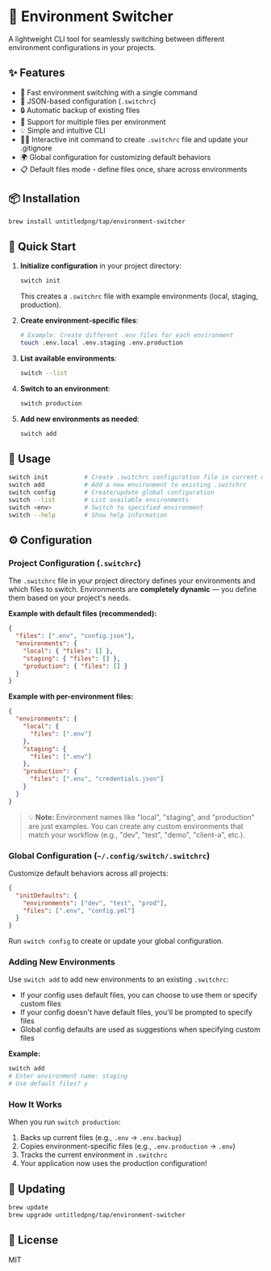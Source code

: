 # 🔄 Environment Switcher

A lightweight CLI tool for seamlessly switching between different environment configurations in your projects.

## ✨ Features

- 🚀 Fast environment switching with a single command
- 📝 JSON-based configuration (`.switchrc`)
- 🔒 Automatic backup of existing files
- 🎯 Support for multiple files per environment
- 💡 Simple and intuitive CLI
- 👨‍💻 Interactive init command to create `.switchrc` file and update your .gitignore
- 🌍 Global configuration for customizing default behaviors
- 📋 Default files mode - define files once, share across environments

## 📦 Installation

```bash
brew install untitledpng/tap/environment-switcher
```

## 🚀 Quick Start

1. **Initialize configuration** in your project directory:
   ```bash
   switch init
   ```
   This creates a `.switchrc` file with example environments (local, staging, production).

2. **Create environment-specific files**:
   ```bash
   # Example: Create different .env files for each environment
   touch .env.local .env.staging .env.production
   ```

3. **List available environments**:
   ```bash
   switch --list
   ```

4. **Switch to an environment**:
   ```bash
   switch production
   ```

5. **Add new environments as needed**:
   ```bash
   switch add
   ```

## 📖 Usage

```bash
switch init          # Create .switchrc configuration file in current directory
switch add           # Add a new environment to existing .switchrc
switch config        # Create/update global configuration
switch --list        # List available environments
switch <env>         # Switch to specified environment
switch --help        # Show help information
```

## ⚙️ Configuration

### Project Configuration (`.switchrc`)

The `.switchrc` file in your project directory defines your environments and which files to switch. Environments are **completely dynamic** — you define them based on your project's needs.

**Example with default files (recommended):**
```json
{
  "files": [".env", "config.json"],
  "environments": {
    "local": { "files": [] },
    "staging": { "files": [] },
    "production": { "files": [] }
  }
}
```

**Example with per-environment files:**
```json
{
  "environments": {
    "local": {
      "files": [".env"]
    },
    "staging": {
      "files": [".env"]
    },
    "production": {
      "files": [".env", "credentials.json"]
    }
  }
}
```

> 💡 **Note:** Environment names like "local", "staging", and "production" are just examples. You can create any custom environments that match your workflow (e.g., "dev", "test", "demo", "client-a", etc.).

### Global Configuration (`~/.config/switch/.switchrc`)

Customize default behaviors across all projects:

```json
{
  "initDefaults": {
    "environments": ["dev", "test", "prod"],
    "files": [".env", "config.yml"]
  }
}
```

Run `switch config` to create or update your global configuration.

### Adding New Environments

Use `switch add` to add new environments to an existing `.switchrc`:

- If your config uses default files, you can choose to use them or specify custom files
- If your config doesn't have default files, you'll be prompted to specify files
- Global config defaults are used as suggestions when specifying custom files

**Example:**
```bash
switch add
# Enter environment name: staging
# Use default files? y
```

### How It Works

When you run `switch production`:
1. Backs up current files (e.g., `.env` → `.env.backup`)
2. Copies environment-specific files (e.g., `.env.production` → `.env`)
3. Tracks the current environment in `.switchrc`
4. Your application now uses the production configuration!

## 🔄 Updating

```bash
brew update
brew upgrade untitledpng/tap/environment-switcher
```

## 📄 License

MIT
